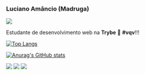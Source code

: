 ### Luciano Amâncio (**Madruga**)
![](https://komarev.com/ghpvc/?username=madruga665&color=fd418d)

Estudante de desenvolvimento web na **Trybe** :green_heart: **#vqv**!!!

[![Top Langs](https://github-readme-stats.vercel.app/api/top-langs/?username=madruga665&theme=radical)](https://github.com/anuraghazra/github-readme-stats) 

[![Anurag's GitHub stats](https://github-readme-stats.vercel.app/api?username=madruga665&show_icons=true&theme=radical)](https://github.com/anuraghazra/github-readme-stats)

[<img src="https://img.shields.io/badge/linkedin-%230077B5.svg?&style=for-the-badge&logo=linkedin&logoColor=white" />](https://www.linkedin.com/in/luciano-amâncio/) [<img src="https://img.shields.io/badge/instagram-%23E4405F.svg?&style=for-the-badge&logo=instagram&logoColor=white">](https://www.instagram.com/madruga665/) [<img src="https://img.shields.io/badge/portifolio-%237159?&style=for-the-badge&logo=github">](https://madruga665.github.io/)